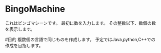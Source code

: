 # BingoMachine
これはビンゴマシーンです。
最初に数を入力します。
その整数以下、数個の数を表示します。

#目的
複数個の言語で同じものを作成します。
予定ではJava,python,C++での作成を目指します。
